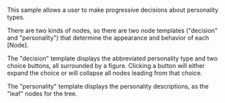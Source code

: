 ﻿This sample allows a user to make progressive decisions about personality types.

There are two kinds of nodes, so there are two node templates ("decision" and "personality")
that determine the appearance and behavior of each [Node].

The "decision" template displays the abbreviated personality type and two choice buttons, all surrounded by a figure.
Clicking a button will either expand the choice or will collapse all nodes leading from that choice.

The "personality" template displays the personality descriptions, as the "leaf" nodes for the tree.